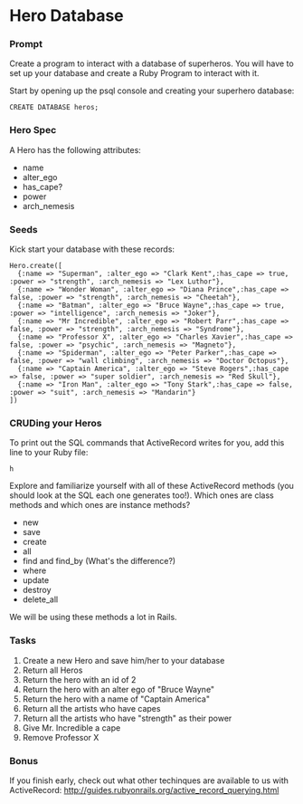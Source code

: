# Hero Database

### Prompt

Create a program to interact with a database of superheros. You will have to set up your database and create a Ruby Program to interact with it.

Start by opening up the psql console and creating your superhero database:

`CREATE DATABASE heros;`

### Hero Spec

A Hero has the following attributes:

* name
* alter_ego
* has_cape?
* power
* arch_nemesis

### Seeds

Kick start your database with these records:

```
Hero.create([
  {:name => "Superman", :alter_ego => "Clark Kent",:has_cape => true, :power => "strength", :arch_nemesis => "Lex Luthor"},
  {:name => "Wonder Woman", :alter_ego => "Diana Prince",:has_cape => false, :power => "strength", :arch_nemesis => "Cheetah"},
  {:name => "Batman", :alter_ego => "Bruce Wayne",:has_cape => true, :power => "intelligence", :arch_nemesis => "Joker"},
  {:name => "Mr Incredible", :alter_ego => "Robert Parr",:has_cape => false, :power => "strength", :arch_nemesis => "Syndrome"},
  {:name => "Professor X", :alter_ego => "Charles Xavier",:has_cape => false, :power => "psychic", :arch_nemesis => "Magneto"},
  {:name => "Spiderman", :alter_ego => "Peter Parker",:has_cape => false, :power => "wall climbing", :arch_nemesis => "Doctor Octopus"},
  {:name => "Captain America", :alter_ego => "Steve Rogers",:has_cape => false, :power => "super soldier", :arch_nemesis => "Red Skull"},
  {:name => "Iron Man", :alter_ego => "Tony Stark",:has_cape => false, :power => "suit", :arch_nemesis => "Mandarin"}
])
```

### CRUDing your Heros

To print out the SQL commands that ActiveRecord writes for you, add this line to your Ruby file:

`h`

Explore and familiarize yourself with all of these ActiveRecord methods (you should look at the SQL each one generates too!). Which ones are class methods and which ones are instance methods?

  - new
  - save
  - create
  - all
  - find and find_by (What's the difference?)
  - where
  - update
  - destroy
  - delete_all

We will be using these methods a lot in Rails.

### Tasks

1. Create a new Hero and save him/her to your database
2. Return all Heros
3. Return the hero with an id of 2
4. Return the hero with an alter ego of "Bruce Wayne"
5. Return the hero with a name of "Captain America"
6. Return all the artists who have capes
7. Return all the artists who have "strength" as their power
8. Give Mr. Incredible a cape
9. Remove Professor X

### Bonus

If you finish early, check out what other techinques are available to us with ActiveRecord: http://guides.rubyonrails.org/active_record_querying.html
